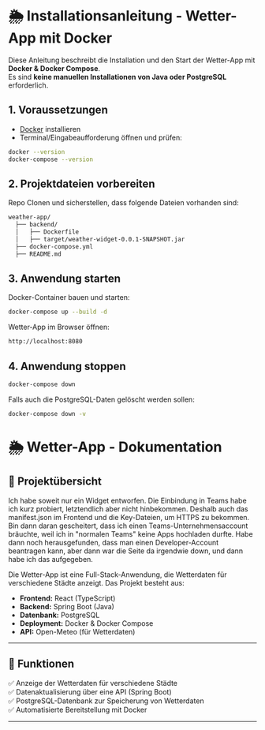 # 🌦️ Installationsanleitung - Wetter-App mit Docker  

Diese Anleitung beschreibt die Installation und den Start der Wetter-App mit **Docker & Docker Compose**.  
Es sind **keine manuellen Installationen von Java oder PostgreSQL** erforderlich.  

## 1. Voraussetzungen  
- [Docker](https://docs.docker.com/get-docker/) installieren  
- Terminal/Eingabeaufforderung öffnen und prüfen:  
```bash
docker --version
docker-compose --version
```
## 2. Projektdateien vorbereiten
Repo Clonen und sicherstellen, dass folgende Dateien vorhanden sind:
```bash
weather-app/
  ├── backend/
  │   ├── Dockerfile
  │   ├── target/weather-widget-0.0.1-SNAPSHOT.jar
  ├── docker-compose.yml
  ├── README.md
```
## 3. Anwendung starten
Docker-Container bauen und starten:
```bash
docker-compose up --build -d
```
Wetter-App im Browser öffnen:
```bash
http://localhost:8080
```
## 4. Anwendung stoppen
```bash
docker-compose down
```
Falls auch die PostgreSQL-Daten gelöscht werden sollen:
```bash
docker-compose down -v
```


# 🌦️ Wetter-App - Dokumentation  

## 📌 Projektübersicht  

Ich habe soweit nur ein Widget entworfen. Die Einbindung in Teams habe ich kurz probiert, letztendlich aber nicht hinbekommen. Deshalb auch das manifest.json im Frontend und die Key-Dateien, um HTTPS zu bekommen. Bin dann daran gescheitert, dass ich einen Teams-Unternehmensaccount bräuchte, weil ich in "normalen Teams" keine Apps hochladen durfte. Habe dann noch herausgefunden, dass man einen Developer-Account beantragen kann, aber dann war die Seite da irgendwie down, und dann habe ich das aufgegeben.

Die Wetter-App ist eine Full-Stack-Anwendung, die Wetterdaten für verschiedene Städte anzeigt.
Das Projekt besteht aus:  
- **Frontend:** React (TypeScript)  
- **Backend:** Spring Boot (Java)  
- **Datenbank:** PostgreSQL  
- **Deployment:** Docker & Docker Compose  
- **API:** Open-Meteo (für Wetterdaten)
---

## 🚀 Funktionen  
✅ Anzeige der Wetterdaten für verschiedene Städte  
✅ Datenaktualisierung über eine API (Spring Boot)  
✅ PostgreSQL-Datenbank zur Speicherung von Wetterdaten  
✅ Automatisierte Bereitstellung mit Docker  

---






